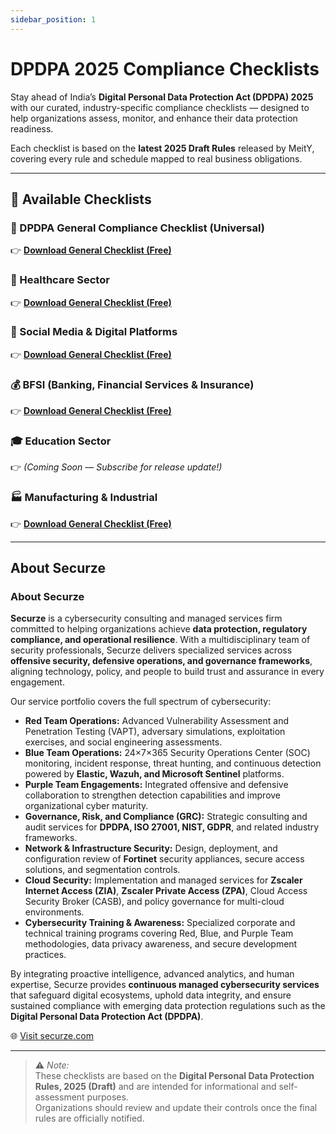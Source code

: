 ```yaml
---
sidebar_position: 1
---
```


# DPDPA 2025 Compliance Checklists  

Stay ahead of India’s **Digital Personal Data Protection Act (DPDPA) 2025** with our curated, industry-specific compliance checklists — designed to help organizations assess, monitor, and enhance their data protection readiness.  

Each checklist is based on the **latest 2025 Draft Rules** released by MeitY, covering every rule and schedule mapped to real business obligations.  

---

## 📂 Available Checklists  

### 🏢 DPDPA General Compliance Checklist (Universal)
👉 **[Download General Checklist (Free)](/checklists/DPDPA_2025_Checklist.xlsx)**  

### 🏥 Healthcare Sector   
👉 **[Download General Checklist (Free)](/checklists/DPDPA_Healthcare_Checklist.xlsx)**  

### 📱 Social Media & Digital Platforms  
👉 **[Download General Checklist (Free)](/checklists/DPDPA_SocialMedia_Checklist.xlsx)**  

### 💰 BFSI (Banking, Financial Services & Insurance)  
👉 **[Download General Checklist (Free)](/checklists/DPDPA_BFSI_Checklist.xlsx)**  

### 🎓 Education Sector  
👉 *(Coming Soon — Subscribe for release update!)*  

### 🏭 Manufacturing & Industrial  
👉 **[Download General Checklist (Free)](/checklists/DPDPA_Manufacturing_Industrial_Checklist.xlsx)**  

---

## About Securze  
### About Securze

**Securze** is a cybersecurity consulting and managed services firm committed to helping organizations achieve **data protection, regulatory compliance, and operational resilience**. With a multidisciplinary team of security professionals, Securze delivers specialized services across **offensive security, defensive operations, and governance frameworks**, aligning technology, policy, and people to build trust and assurance in every engagement.

Our service portfolio covers the full spectrum of cybersecurity:

- **Red Team Operations:** Advanced Vulnerability Assessment and Penetration Testing (VAPT), adversary simulations, exploitation exercises, and social engineering assessments.  
- **Blue Team Operations:** 24×7×365 Security Operations Center (SOC) monitoring, incident response, threat hunting, and continuous detection powered by **Elastic, Wazuh, and Microsoft Sentinel** platforms.  
- **Purple Team Engagements:** Integrated offensive and defensive collaboration to strengthen detection capabilities and improve organizational cyber maturity.  
- **Governance, Risk, and Compliance (GRC):** Strategic consulting and audit services for **DPDPA, ISO 27001, NIST, GDPR**, and related industry frameworks.  
- **Network & Infrastructure Security:** Design, deployment, and configuration review of **Fortinet** security appliances, secure access solutions, and segmentation controls.  
- **Cloud Security:** Implementation and managed services for **Zscaler Internet Access (ZIA)**, **Zscaler Private Access (ZPA)**, Cloud Access Security Broker (CASB), and policy governance for multi-cloud environments.  
- **Cybersecurity Training & Awareness:** Specialized corporate and technical training programs covering Red, Blue, and Purple Team methodologies, data privacy awareness, and secure development practices.

By integrating proactive intelligence, advanced analytics, and human expertise, Securze provides **continuous managed cybersecurity services** that safeguard digital ecosystems, uphold data integrity, and ensure sustained compliance with emerging data protection regulations such as the **Digital Personal Data Protection Act (DPDPA)**.
 

🌐 [Visit securze.com](https://securze.com)

---

> ⚠️ *Note:*  
> These checklists are based on the **Digital Personal Data Protection Rules, 2025 (Draft)** and are intended for informational and self-assessment purposes.  
> Organizations should review and update their controls once the final rules are officially notified.
